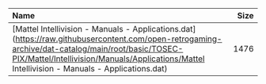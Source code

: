 |Name|Size|
|:---|---:|
|[Mattel Intellivision - Manuals - Applications.dat](https://raw.githubusercontent.com/open-retrogaming-archive/dat-catalog/main/root/basic/TOSEC-PIX/Mattel/Intellivision/Manuals/Applications/Mattel Intellivision - Manuals - Applications.dat)|1476|
